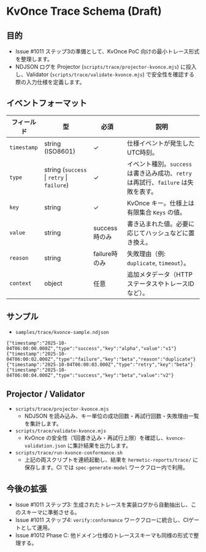 # KvOnce Trace Schema (Draft)

## 目的
- Issue #1011 ステップ3の準備として、KvOnce PoC 向けの最小トレース形式を整理します。
- NDJSON ログを Projector (`scripts/trace/projector-kvonce.mjs`) に投入し、Validator (`scripts/trace/validate-kvonce.mjs`) で安全性を確認する際の入力仕様を定義します。

## イベントフォーマット
| フィールド | 型 | 必須 | 説明 |
|------------|----|------|------|
| `timestamp` | string (ISO8601) | ✓ | 仕様イベントが発生したUTC時刻。 |
| `type` | string (`success` \| `retry` \| `failure`) | ✓ | イベント種別。`success` は書き込み成功、`retry` は再試行、`failure` は失敗を表す。 |
| `key` | string | ✓ | KvOnce キー。仕様上は有限集合 `Keys` の値。 |
| `value` | string | success時のみ | 書き込まれた値。必要に応じてハッシュなどに置き換え。 |
| `reason` | string | failure時のみ | 失敗理由（例: `duplicate`, `timeout`）。 |
| `context` | object | 任意 | 追加メタデータ（HTTP ステータスやトレースIDなど）。 |

## サンプル
- `samples/trace/kvonce-sample.ndjson`

```ndjson
{"timestamp":"2025-10-04T06:00:00.000Z","type":"success","key":"alpha","value":"v1"}
{"timestamp":"2025-10-04T06:00:02.000Z","type":"failure","key":"beta","reason":"duplicate"}
{"timestamp":"2025-10-04T06:00:03.000Z","type":"retry","key":"beta"}
{"timestamp":"2025-10-04T06:00:04.000Z","type":"success","key":"beta","value":"v2"}
```

## Projector / Validator
- `scripts/trace/projector-kvonce.mjs`
  - NDJSON を読み込み、キー単位の成功回数・再試行回数・失敗理由一覧を集計します。
- `scripts/trace/validate-kvonce.mjs`
  - KvOnce の安全性（1回書き込み・再試行上限）を確認し、`kvonce-validation.json` に集計結果を出力します。
- `scripts/trace/run-kvonce-conformance.sh`
  - 上記の両スクリプトを連続起動し、結果を `hermetic-reports/trace/` に保存します。CI では `spec-generate-model` ワークフロー内で利用。

## 今後の拡張
- Issue #1011 ステップ3: 生成されたトレースを実装ログから自動抽出し、このスキーマに準拠させる。
- Issue #1011 ステップ4: `verify:conformance` ワークフローに統合し、CIゲートとして運用。
- Issue #1012 Phase C: 他ドメイン仕様のトレーススキーマも同様の形式で整理する。
